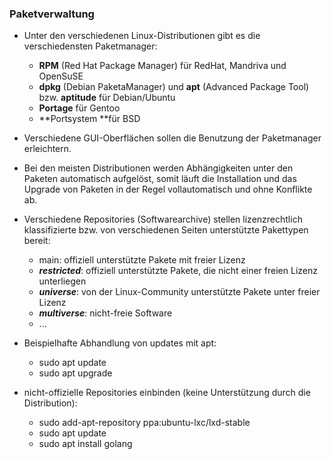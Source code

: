 ### Paketverwaltung

* Unter den verschiedenen Linux-Distributionen gibt es die verschiedensten Paketmanager:
  * **RPM** \(Red Hat Package Manager\) für RedHat, Mandriva und OpenSuSE
  * **dpkg** \(Debian PaketaManager\) und **apt** \(Advanced Package Tool\) bzw. **aptitude** für Debian/Ubuntu
  * **Portage** für Gentoo
  * **Portsystem **für BSD


* Verschiedene GUI-Oberflächen sollen die Benutzung der Paketmanager erleichtern.


* Bei den meisten Distributionen werden Abhängigkeiten unter den Paketen automatisch aufgelöst, somit läuft die Installation und das Upgrade von Paketen in der Regel vollautomatisch und ohne Konflikte ab.


* Verschiedene Repositories \(Softwarearchive\) stellen lizenzrechtlich klassifizierte bzw. von verschiedenen Seiten unterstützte Pakettypen bereit:
  * main:  offiziell unterstützte Pakete mit freier Lizenz
  * _**restricted**_: offiziell unterstützte Pakete, die nicht einer freien Lizenz unterliegen
  * _**universe**_: von der Linux-Community unterstützte Pakete unter freier Lizenz
  * _**multiverse**_: nicht-freie Software
  * ...


* Beispielhafte Abhandlung von updates mit apt:
  * sudo apt update
  * sudo apt upgrade


* nicht-offizielle Repositories einbinden \(keine Unterstützung durch die Distribution\):
  * sudo add-apt-repository ppa:ubuntu-lxc/lxd-stable
  * sudo apt update
  * sudo apt install golang



